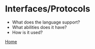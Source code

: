 # Interfaces/Protocols
* What does the language support?
* What abilities does it have?
* How is it used?

[Home](../README.md)
